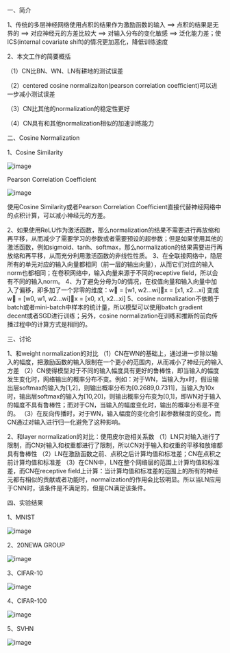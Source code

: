 一、简介

1、传统的多层神经网络使用点积的结果作为激励函数的输入 ==> 点积的结果是无界的 ==> 对应神经元的方差比较大 ==> 对输入分布的变化敏感 ==> 泛化能力差；使ICS(internal covariate shift)的情况更加恶化，降低训练速度

2、本文工作的简要概括

（1）CN比BN、WN、LN有耕地的测试误差

（2）centered cosine normalizaiton(pearson correlation coefficient)可以进一步减小测试误差

（3）CN比其他的normalization的稳定性更好

（4）CN具有和其他normalization相似的加速训练能力

二、Cosine Normalization

1、Cosine Similarity

![image](https://github.com/shiyanwudi922/paper_summary/tree/master/picture/Normalization/CosineNormalization/equation4.png)

Pearson Correlation Coefficient

![image](https://github.com/shiyanwudi922/paper_summary/tree/master/picture/Normalization/CosineNormalization/equation13.png)

使用Cosine Similarity或者Pearson Correlation Coefficient直接代替神经网络中的点积计算，可以减小神经元的方差。

2、如果使用ReLU作为激活函数，那么normalization的结果不需要进行再放缩和再平移，从而减少了需要学习的参数或者需要预设的超参数；但是如果使用其他的激活函数，例如sigmoid、tanh、softmax，那么normalization的结果需要进行再放缩和再平移，从而充分利用激活函数的非线性性质。
3、在全联接网络中，隐层所有的单元对应的输入向量都相同（前一层的输出向量），从而它们对应的输入norm也都相同；在卷积网络中，输入向量来源于不同的receptive field，所以会有不同的输入norm。
4、为了避免分母为0的情况，在权值向量和输入向量中加入了偏移，即多加了一个非零的维度：w⃗ = [w1, w2...wi]，x = [x1, x2...xi] 变成 w⃗ = [w0, w1, w2...wi]，x = [x0, x1, x2...xi]
5、cosine normalization不依赖于batch或者mini-batch中样本的统计量，所以模型可以使用batch gradient decent或者SGD进行训练；另外，cosine normalization在训练和推断的前向传播过程中的计算方式是相同的。

三、讨论

1、和weight normalization的对比
（1）CN在WN的基础上，通过进一步除以输入的幅度，把激励函数的输入限制在一个更小的范围内，从而减小了神经元的输入方差
（2）CN使得模型对于不同的输入幅度具有更好的鲁棒性，即当输入的幅度发生变化时，网络输出的概率分布不变。例如：对于WN，当输入为x时，假设输出层softmax的输入为[1,2]，则输出概率分布为[0.2689,0.7311]，当输入为10x时，输出层softmax的输入为[10,20]，则输出概率分布变为[0,1]，即WN对于输入的幅度不具有鲁棒性；而对于CN，当输入的幅度变化时，输出的概率分布是不变的。
（3）在反向传播时，对于WN，输入幅度的变化会引起参数梯度的变化，而CN通过对输入进行归一化避免了这种影响。

2、和layer normalization的对比：使用皮尔逊相关系数
（1）LN只对输入进行了限制，而CN对输入和权重都进行了限制，所以CN对于输入和权重的平移和放缩都具有鲁棒性
（2）LN在激励函数之前、点积之后计算均值和标准差；CN在点积之前计算均值和标准差
（3）在CNN中，LN在整个网络层的范围上计算均值和标准差，而CN在receptive field上计算：当计算均值和标准差的范围上的所有的神经元都有相似的贡献或者功能时，normalization的作用会比较明显。所以当LN应用于CNN时，该条件是不满足的，但是CN满足该条件。

四、实验结果

1、MNIST

![image](https://github.com/shiyanwudi922/paper_summary/tree/master/picture/Normalization/CosineNormalization/figure2&table2.png)

2、20NEWA GROUP

![image](https://github.com/shiyanwudi922/paper_summary/tree/master/picture/Normalization/CosineNormalization/figure3&table3.png)

3、CIFAR-10

![image](https://github.com/shiyanwudi922/paper_summary/tree/master/picture/Normalization/CosineNormalization/figure4&table4.png)

4、CIFAR-100

![image](https://github.com/shiyanwudi922/paper_summary/tree/master/picture/Normalization/CosineNormalization/figure5&table5.png)

5、SVHN

![image](https://github.com/shiyanwudi922/paper_summary/tree/master/picture/Normalization/CosineNormalization/figure6&table6.png)